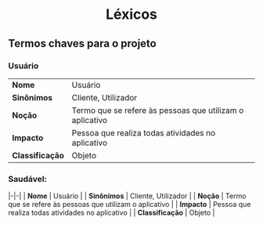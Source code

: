 # <center> Léxicos

<!-- Esse documento ainda será escrito -->

## Termos chaves para o projeto

### Usuário
| | |
|-|-|
| **Nome** | Usuário |
| **Sinônimos** | Cliente, Utilizador |
| **Noção** | Termo que se refere às pessoas que utilizam o aplicativo |
| **Impacto** | Pessoa que realiza todas atividades no aplicativo |
| **Classificação** | Objeto |


### Saudável:
|-|-|
| **Nome** | Usuário |
| **Sinônimos** | Cliente, Utilizador |
| **Noção** | Termo que se refere às pessoas que utilizam o aplicativo |
| **Impacto** | Pessoa que realiza todas atividades no aplicativo |
| **Classificação** | Objeto |